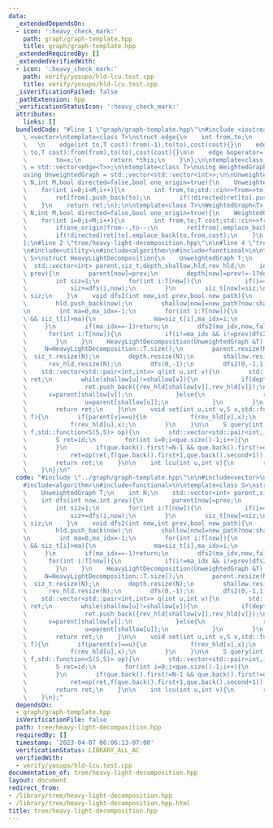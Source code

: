 ```yaml
---
data:
  _extendedDependsOn:
  - icon: ':heavy_check_mark:'
    path: graph/graph-template.hpp
    title: graph/graph-template.hpp
  _extendedRequiredBy: []
  _extendedVerifiedWith:
  - icon: ':heavy_check_mark:'
    path: verify/yosupo/hld-lcu.test.cpp
    title: verify/yosupo/hld-lcu.test.cpp
  _isVerificationFailed: false
  _pathExtension: hpp
  _verificationStatusIcon: ':heavy_check_mark:'
  attributes:
    links: []
  bundledCode: "#line 1 \"graph/graph-template.hpp\"\n#include <iostream>\n#include\
    \ <vector>\ntemplate<class T>\nstruct edge{\n    int from,to;\n    T cost;\n \
    \   \n    edge(int to,T cost):from(-1),to(to),cost(cost){}\n    edge(int from,int\
    \ to,T cost):from(from),to(to),cost(cost){}\n\n    edge &operator=(const int &x){\n\
    \        to=x;\n        return *this;\n    }\n};\n\ntemplate<class T>\nusing Edges\
    \ = std::vector<edge<T>>;\n\ntemplate<class T>\nusing WeightedGraph = std::vector<Edges<T>>;\n\
    using UnweightedGraph = std::vector<std::vector<int>>;\n\nUnweightedGraph input_graph(int\
    \ N,int M,bool directed=false,bool one_origin=true){\n    UnweightedGraph ret(N);\n\
    \    for(int i=0;i<M;i++){\n        int from,to;std::cin>>from>>to;\n        if(one_origin)from--,to--;\n\
    \        ret[from].push_back(to);\n        if(!directed)ret[to].push_back(from);\n\
    \    }\n    return ret;\n};\n\ntemplate<class T>\nWeightedGraph<T> input_wgraph(int\
    \ N,int M,bool directed=false,bool one_origin=true){\n    WeightedGraph<T> ret(N);\n\
    \    for(int i=0;i<M;i++){\n        int from,to;T cost;std::cin>>from>>to>>cost;\n\
    \        if(one_origin)from--,to--;\n        ret[from].emplace_back(from,to,cost);\n\
    \        if(!directed)ret[to].emplace_back(to,from,cost);\n    }\n    return ret;\n\
    };\n#line 2 \"tree/heavy-light-decomposition.hpp\"\n\n#line 4 \"tree/heavy-light-decomposition.hpp\"\
    \n#include<utility>\n#include<algorithm>\n#include<functional>\n\ntemplate<class\
    \ S>\nstruct HeavyLightDecomposition{\n    UnweightedGraph T;\n    int N;\n  \
    \  std::vector<int> parent,siz_t,depth,shallow,hld,rev_hld;\n    int dfs(int now,int\
    \ prev){\n        parent[now]=prev;\n        depth[now]=prev!=-1?depth[prev]+1:0;\n\
    \        int siz=1;\n        for(int i:T[now]){\n            if(i==prev)continue;\n\
    \            siz+=dfs(i,now);\n        }\n        siz_t[now]=siz;\n        return\
    \ siz;\n    }\n    void dfs2(int now,int prev,bool new_path){\n        rev_hld[now]=hld.size();\n\
    \        hld.push_back(now);\n        shallow[now]=new_path?now:shallow[prev];\n\
    \n        int ma=0,ma_idx=-1;\n        for(int i:T[now]){\n            if(i!=prev\
    \ && siz_t[i]>ma){\n                ma=siz_t[i],ma_idx=i;\n            }\n   \
    \     }\n        if(ma_idx==-1)return;\n        dfs2(ma_idx,now,false);\n\n  \
    \      for(int i:T[now]){\n            if(i!=ma_idx && i!=prev)dfs2(i,now,true);\n\
    \        }\n    }\n    HeavyLightDecomposition(UnweightedGraph &T):T(T){\n   \
    \     N=HeavyLightDecomposition::T.size();\n        parent.resize(N);\n      \
    \  siz_t.resize(N);\n        depth.resize(N);\n        shallow.resize(N);\n  \
    \      rev_hld.resize(N);\n        dfs(0,-1);\n        dfs2(0,-1,1);\n    }\n\n\
    \    std::vector<std::pair<int,int>> q(int u,int v){\n        std::vector<std::pair<int,int>>\
    \ ret;\n        while(shallow[u]!=shallow[v]){\n            if(depth[shallow[u]]<=depth[shallow[v]]){\n\
    \                ret.push_back({rev_hld[shallow[v]],rev_hld[v]});\n          \
    \      v=parent[shallow[v]];\n            }else{\n                ret.push_back({rev_hld[shallow[u]],rev_hld[u]});\n\
    \                u=parent[shallow[u]];\n            }\n        }\n        ret.push_back({std::min(rev_hld[u],rev_hld[v]),std::max(rev_hld[u],rev_hld[v])});\n\
    \        return ret;\n    }\n\n    void set(int u,int v,S x,std::function<void(int,int)>\
    \ f){\n        if(parent[v]==u){\n            f(rev_hld[v],x);\n        }else{\n\
    \            f(rev_hld[u],x);\n        }\n    }\n\n    S query(int u,int v,S id,std::function<S(int,int)>\
    \ f,std::function<S(S,S)> op){\n        std::vector<std::pair<int,int>> que=q(u,v);\n\
    \        S ret=id;\n        for(int i=0;i<que.size()-1;i++){\n            ret=op(ret,f(que[i].first,que[i].second+1));\n\
    \        }\n        if(que.back().first!=N-1 && que.back().first!=que.back().second){\n\
    \            ret=op(ret,f(que.back().first+1,que.back().second+1));\n        }\n\
    \        return ret;\n    }\n\n    int lcu(int u,int v){\n        return hld[q(u,v).back().first];\n\
    \    }\n};\n"
  code: "#include \"../graph/graph-template.hpp\"\n\n#include<vector>\n#include<utility>\n\
    #include<algorithm>\n#include<functional>\n\ntemplate<class S>\nstruct HeavyLightDecomposition{\n\
    \    UnweightedGraph T;\n    int N;\n    std::vector<int> parent,siz_t,depth,shallow,hld,rev_hld;\n\
    \    int dfs(int now,int prev){\n        parent[now]=prev;\n        depth[now]=prev!=-1?depth[prev]+1:0;\n\
    \        int siz=1;\n        for(int i:T[now]){\n            if(i==prev)continue;\n\
    \            siz+=dfs(i,now);\n        }\n        siz_t[now]=siz;\n        return\
    \ siz;\n    }\n    void dfs2(int now,int prev,bool new_path){\n        rev_hld[now]=hld.size();\n\
    \        hld.push_back(now);\n        shallow[now]=new_path?now:shallow[prev];\n\
    \n        int ma=0,ma_idx=-1;\n        for(int i:T[now]){\n            if(i!=prev\
    \ && siz_t[i]>ma){\n                ma=siz_t[i],ma_idx=i;\n            }\n   \
    \     }\n        if(ma_idx==-1)return;\n        dfs2(ma_idx,now,false);\n\n  \
    \      for(int i:T[now]){\n            if(i!=ma_idx && i!=prev)dfs2(i,now,true);\n\
    \        }\n    }\n    HeavyLightDecomposition(UnweightedGraph &T):T(T){\n   \
    \     N=HeavyLightDecomposition::T.size();\n        parent.resize(N);\n      \
    \  siz_t.resize(N);\n        depth.resize(N);\n        shallow.resize(N);\n  \
    \      rev_hld.resize(N);\n        dfs(0,-1);\n        dfs2(0,-1,1);\n    }\n\n\
    \    std::vector<std::pair<int,int>> q(int u,int v){\n        std::vector<std::pair<int,int>>\
    \ ret;\n        while(shallow[u]!=shallow[v]){\n            if(depth[shallow[u]]<=depth[shallow[v]]){\n\
    \                ret.push_back({rev_hld[shallow[v]],rev_hld[v]});\n          \
    \      v=parent[shallow[v]];\n            }else{\n                ret.push_back({rev_hld[shallow[u]],rev_hld[u]});\n\
    \                u=parent[shallow[u]];\n            }\n        }\n        ret.push_back({std::min(rev_hld[u],rev_hld[v]),std::max(rev_hld[u],rev_hld[v])});\n\
    \        return ret;\n    }\n\n    void set(int u,int v,S x,std::function<void(int,int)>\
    \ f){\n        if(parent[v]==u){\n            f(rev_hld[v],x);\n        }else{\n\
    \            f(rev_hld[u],x);\n        }\n    }\n\n    S query(int u,int v,S id,std::function<S(int,int)>\
    \ f,std::function<S(S,S)> op){\n        std::vector<std::pair<int,int>> que=q(u,v);\n\
    \        S ret=id;\n        for(int i=0;i<que.size()-1;i++){\n            ret=op(ret,f(que[i].first,que[i].second+1));\n\
    \        }\n        if(que.back().first!=N-1 && que.back().first!=que.back().second){\n\
    \            ret=op(ret,f(que.back().first+1,que.back().second+1));\n        }\n\
    \        return ret;\n    }\n\n    int lcu(int u,int v){\n        return hld[q(u,v).back().first];\n\
    \    }\n};"
  dependsOn:
  - graph/graph-template.hpp
  isVerificationFile: false
  path: tree/heavy-light-decomposition.hpp
  requiredBy: []
  timestamp: '2023-04-07 06:06:13-07:00'
  verificationStatus: LIBRARY_ALL_AC
  verifiedWith:
  - verify/yosupo/hld-lcu.test.cpp
documentation_of: tree/heavy-light-decomposition.hpp
layout: document
redirect_from:
- /library/tree/heavy-light-decomposition.hpp
- /library/tree/heavy-light-decomposition.hpp.html
title: tree/heavy-light-decomposition.hpp
---
```

